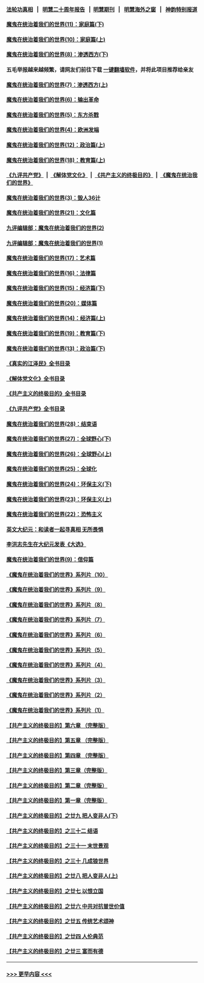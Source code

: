 #### [法轮功真相](https://github.com/gfw-breaker/truth/blob/master/README.md?t=0) &nbsp;&nbsp;|&nbsp;&nbsp; [明慧二十周年报告](https://github.com/gfw-breaker/mh-reports/blob/master/README.md?t=0) &nbsp;&nbsp;|&nbsp;&nbsp;[明慧期刊](https://github.com/gfw-breaker/mh-qikan) &nbsp;&nbsp;|&nbsp;&nbsp; [明慧海外之窗](https://github.com/gfw-breaker/mh-news/blob/master/README.md?t=0) &nbsp;&nbsp;|&nbsp;&nbsp; [神韵特别报道](https://github.com/gfw-breaker/mh-news/blob/master/shenyun.md?t=0)
#### [魔鬼在统治着我们的世界(11)：家庭篇(下)](../pages/nsc422/n10440961.md?t=12060701) 
#### [魔鬼在统治着我们的世界(10)：家庭篇(上)](../pages/nsc422/n10435448.md?t=12060701) 
#### [魔鬼在统治着我们的世界(8)：渗透西方(下)](../pages/nsc422/n10429603.md?t=12060701) 
#### 五毛举报越来越频繁，请网友们前往下载 [一键翻墙软件](https://github.com/gfw-breaker/ssr-accounts)，并将此项目推荐给亲友
#### [魔鬼在统治着我们的世界(7)：渗透西方(上)](../pages/nsc422/n10426013.md?t=12060701) 
#### [魔鬼在统治着我们的世界(6)：输出革命](../pages/nsc422/n10421536.md?t=12060701) 
#### [魔鬼在统治着我们的世界(5)：东方杀戮](../pages/nsc422/n10417707.md?t=12060701) 
#### [魔鬼在统治着我们的世界(4)：欧洲发端](../pages/nsc422/n10414890.md?t=12060701) 
#### [魔鬼在统治着我们的世界(12)：政治篇(上)](../pages/nsc422/n10444576.md?t=12060701) 
#### [魔鬼在统治着我们的世界(18)：教育篇(上)](../pages/nsc422/n10526970.md?t=12060701) 
#### [《九评共产党》](https://github.com/begood0513/9ping.md/blob/master/README.md) &nbsp;|&nbsp; [《解体党文化》](../../../../jtdwh.md/blob/master/README.md)  &nbsp;|&nbsp; [《共产主义的终极目的》](../../../../gczydzjmd.md/blob/master/README.md) &nbsp;|&nbsp; [《魔鬼在统治我们的世界》](../../../../mgztzwmdsj.md/blob/master/README.md) 
#### [魔鬼在统治着我们的世界(3)：毁人36计](../pages/nsc422/n10411583.md?t=12060701) 
#### [魔鬼在统治着我们的世界(21)：文化篇](../pages/nsc422/n10597706.md?t=12060701) 
#### [九评编辑部：魔鬼在统治着我们的世界(2)](../pages/nsc422/n10410036.md?t=12060701) 
#### [九评编辑部：魔鬼在统治着我们的世界(1)](../pages/nsc422/n10406825.md?t=12060701) 
#### [魔鬼在统治着我们的世界(17)：艺术篇](../pages/nsc422/n10499093.md?t=12060701) 
#### [魔鬼在统治着我们的世界(16)：法律篇](../pages/nsc422/n10485969.md?t=12060701) 
#### [魔鬼在统治着我们的世界(15)：经济篇(下)](../pages/nsc422/n10469975.md?t=12060701) 
#### [魔鬼在统治着我们的世界(20)：媒体篇](../pages/nsc422/n10586579.md?t=12060701) 
#### [魔鬼在统治着我们的世界(14)：经济篇(上)](../pages/nsc422/n10457370.md?t=12060701) 
#### [魔鬼在统治着我们的世界(19)：教育篇(下)](../pages/nsc422/n10564808.md?t=12060701) 
#### [魔鬼在统治着我们的世界(13)：政治篇(下)](../pages/nsc422/n10448270.md?t=12060701) 
#### [《真实的江泽民》全书目录](../pages/nsc422/n13721399.md?t=12060701) 
#### [《解体党文化》全书目录](../pages/nsc422/n13721157.md?t=12060701) 
#### [《共产主义的终极目的》全书目录](../pages/nsc422/n13721048.md?t=12060701) 
#### [《九评共产党》全书目录](../pages/nsc422/n13708085.md?t=12060701) 
#### [魔鬼在统治着我们的世界(28)：结束语](../pages/nsc422/n10936246.md?t=12060701) 
#### [魔鬼在统治着我们的世界(27)：全球野心(下)](../pages/nsc422/n10928319.md?t=12060701) 
#### [魔鬼在统治着我们的世界(26)：全球野心(上)](../pages/nsc422/n10900318.md?t=12060701) 
#### [魔鬼在统治着我们的世界(25)：全球化](../pages/nsc422/n10788205.md?t=12060701) 
#### [魔鬼在统治着我们的世界(24)：环保主义(下)](../pages/nsc422/n10695307.md?t=12060701) 
#### [魔鬼在统治着我们的世界(23)：环保主义(上)](../pages/nsc422/n10688613.md?t=12060701) 
#### [魔鬼在统治着我们的世界(22)：恐怖主义](../pages/nsc422/n10614727.md?t=12060701) 
#### [英文大纪元：和读者一起寻真相 无所畏惧](../pages/nsc422/n12542027.md?t=12060701) 
#### [李洪志先生在大纪元发表《大选》](../pages/nsc422/n12534746.md?t=12060701) 
#### [魔鬼在统治着我们的世界(9)：信仰篇](../pages/nsc422/n10432159.md?t=12060701) 
#### [《魔鬼在统治着我们的世界》系列片（10）](../pages/nsc422/n12292670.md?t=12060701) 
#### [《魔鬼在统治着我们的世界》系列片（9）](../pages/nsc422/n12290859.md?t=12060701) 
#### [《魔鬼在统治着我们的世界》系列片（8）](../pages/nsc422/n12287445.md?t=12060701) 
#### [《魔鬼在统治着我们的世界》系列片（7）](../pages/nsc422/n12283425.md?t=12060701) 
#### [《魔鬼在统治着我们的世界》系列片（6）](../pages/nsc422/n12282314.md?t=12060701) 
#### [《魔鬼在统治着我们的世界》系列片（5）](../pages/nsc422/n12281419.md?t=12060701) 
#### [《魔鬼在统治着我们的世界》系列片（4）](../pages/nsc422/n12274024.md?t=12060701) 
#### [《魔鬼在统治着我们的世界》系列片（3）](../pages/nsc422/n12271322.md?t=12060701) 
#### [《魔鬼在统治着我们的世界》系列片（2）](../pages/nsc422/n12269049.md?t=12060701) 
#### [《魔鬼在统治着我们的世界》系列片（1）](../pages/nsc422/n12267575.md?t=12060701) 
#### [【共产主义的终极目的】第六章 （完整版）](../pages/nsc422/n11428913.md?t=12060701) 
#### [【共产主义的终极目的】第五章 （完整版）](../pages/nsc422/n11428912.md?t=12060701) 
#### [【共产主义的终极目的】第四章 （完整版）](../pages/nsc422/n11428907.md?t=12060701) 
#### [【共产主义的终极目的】第三章（完整版）](../pages/nsc422/n11428848.md?t=12060701) 
#### [【共产主义的终极目的】第二章（完整版）](../pages/nsc422/n11428831.md?t=12060701) 
#### [【共产主义的终极目的】第一章（完整版）](../pages/nsc422/n11417651.md?t=12060701) 
#### [【共产主义的终极目的】之廿九 把人变非人(下)](../pages/nsc422/n11344140.md?t=12060701) 
#### [【共产主义的终极目的】之三十二 结语](../pages/nsc422/n11360535.md?t=12060701) 
#### [【共产主义的终极目的】之三十一 末世景观](../pages/nsc422/n11351129.md?t=12060701) 
#### [【共产主义的终极目的】之三十 几成狼世界](../pages/nsc422/n11348280.md?t=12060701) 
#### [【共产主义的终极目的】之廿八 把人变非人(上)](../pages/nsc422/n11340492.md?t=12060701) 
#### [【共产主义的终极目的】之廿七 以恨立国](../pages/nsc422/n11336944.md?t=12060701) 
#### [【共产主义的终极目的】之廿六 中共对抗普世价值](../pages/nsc422/n11324785.md?t=12060701) 
#### [【共产主义的终极目的】之廿五 传统艺术颂神](../pages/nsc422/n11296396.md?t=12060701) 
#### [【共产主义的终极目的】之廿四 人伦典范](../pages/nsc422/n11296397.md?t=12060701) 
#### [【共产主义的终极目的】之廿三 富而有德](../pages/nsc422/n11283598.md?t=12060701) 

----
#### [ >>> 更早内容 <<< ](../indexes/nsc422-earlier.md)
